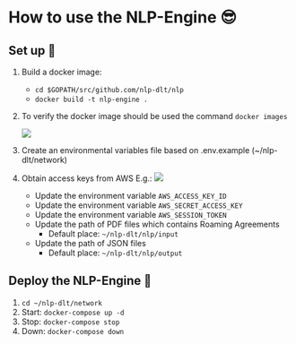 # How to use the NLP-Engine 😎

## Set up 🙂
1. Build a docker image:
    - `cd $GOPATH/src/github.com/nlp-dlt/nlp`
    - `docker build -t nlp-engine .`

2. To verify the docker image should be used the command `docker images`

    <img src="https://github.com/sfl0r3nz05/nlp-dlt/blob/sentencelvl/documentation/images/dockerVerification.png">

3. Create an environmental variables file based on .env.example (~/nlp-dlt/network)

4. Obtain access keys from AWS E.g.:
    <img src="https://github.com/sfl0r3nz05/nlp-dlt/blob/sentencelvl/documentation/images/accessKey.png">
    - Update the environment variable `AWS_ACCESS_KEY_ID`
    - Update the environment variable `AWS_SECRET_ACCESS_KEY`
    - Update the environment variable `AWS_SESSION_TOKEN`
    - Update the path of PDF files which contains Roaming Agreements
        - Default place: `~/nlp-dlt/nlp/input`
    - Update the path of JSON files
        - Default place: `~/nlp-dlt/nlp/output`

## Deploy the NLP-Engine 🙂
1. `cd ~/nlp-dlt/network`
2. Start: `docker-compose up -d`
3. Stop: `docker-compose stop`
4. Down: `docker-compose down`